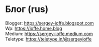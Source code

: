 # Блог (rus) 
  
Blogger: https://sergey-ioffe.blogspot.com  
Wp: https://ioffe.home.blog  
Medium: https://sergey-ioffe.medium.com  
Teletype: https://teletype.in/@sergeyioffe  
